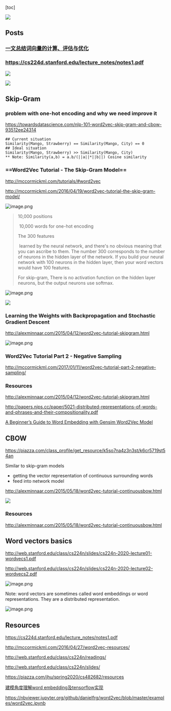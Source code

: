 [toc]















![](https://miro.medium.com/max/1400/1*cuOmGT7NevP9oJFJfVpRKA.png)







## Posts



### [一文总结词向量的计算、评估与优化](https://mp.weixin.qq.com/s/RrR-iAdlnuSnRai1cwcw3A)





### https://cs224d.stanford.edu/lecture_notes/notes1.pdf

![](https://i.loli.net/2020/05/28/uwtc7UfM6KHrB1O.png)





![](https://i.loli.net/2020/05/28/1HPcuOv9oreLJIm.png)





## Skip-Gram







### problem with one-hot encoding and why we need improve it

https://towardsdatascience.com/nlp-101-word2vec-skip-gram-and-cbow-93512ee24314

```
## Current situation 
Similarity(Mango, Strawberry) == Similarity(Mango, City) == 0
## Ideal situation
Similarity(Mango, Strawberry) >> Similarity(Mango, City)
** Note: Similarity(a,b) = a.b/(||a||*||b||) Cosine similarity
```



### ==Word2Vec Tutorial - The Skip-Gram Model==

http://mccormickml.com/tutorials/#word2vec

http://mccormickml.com/2016/04/19/word2vec-tutorial-the-skip-gram-model/



![image.png](https://i.loli.net/2020/05/16/tNiwuYpVo7PbI6W.png)

> 10,000 positions
>
> ​	10,000 words for one-hot encoding
>
> The 300 features 
>
> ​	learned by the neural network, and there's no obvious meaning that you can ascribe to them. The number 300 corresponds to the number of neurons in the hidden layer of the network. If you build your neural network with 100 neurons in the hidden layer, then your word vectors would have 100 features.
>
> For skip-gram, There is no activation function on the hidden layer neurons, but the output neurons use softmax.





![image.png](https://i.loli.net/2020/05/16/sohj5PLkzUG1Axw.png)





![](http://mccormickml.com/assets/word2vec/output_weights_function.png)





### Learning the Weights with Backpropagation and Stochastic Gradient Descent

http://alexminnaar.com/2015/04/12/word2vec-tutorial-skipgram.html



![image.png](https://i.loli.net/2020/05/16/MniDhJ6tgSjOcNm.png)



### Word2Vec Tutorial Part 2 - Negative Sampling



http://mccormickml.com/2017/01/11/word2vec-tutorial-part-2-negative-sampling/





### Resources

http://alexminnaar.com/2015/04/12/word2vec-tutorial-skipgram.html



http://papers.nips.cc/paper/5021-distributed-representations-of-words-and-phrases-and-their-compositionality.pdf



[A Beginner’s Guide to Word Embedding with Gensim Word2Vec Model](https://towardsdatascience.com/a-beginners-guide-to-word-embedding-with-gensim-word2vec-model-5970fa56cc92#9731)



## CBOW

https://piazza.com/class_profile/get_resource/k5so7na4z3n3st/k6cr5719st54an



Similar to skip-gram models

* getting the vector representation of continuous surrounding words
* feed into network model



http://alexminnaar.com/2015/05/18/word2vec-tutorial-continuousbow.html

![](http://alexminnaar.com/assets/cbow.png)

### Resources



http://alexminnaar.com/2015/05/18/word2vec-tutorial-continuousbow.html





## Word vectors basics



http://web.stanford.edu/class/cs224n/slides/cs224n-2020-lecture01-wordvecs1.pdf

http://web.stanford.edu/class/cs224n/slides/cs224n-2020-lecture02-wordvecs2.pdf



![image.png](https://i.loli.net/2020/05/16/GFTWUtQbVSawjsA.png)



Note: word vectors are sometimes called word embeddings or word representations. They are a distributed representation.





![image.png](https://i.loli.net/2020/05/16/PkECfHwtjuJsIcK.png)







## Resources

https://cs224d.stanford.edu/lecture_notes/notes1.pdf



http://mccormickml.com/2016/04/27/word2vec-resources/









http://web.stanford.edu/class/cs224n/readings/

http://web.stanford.edu/class/cs224n/slides/







https://piazza.com/jhu/spring2020/cs482682/resources

[建模角度理解word embedding及tensorflow实现](https://www.jianshu.com/p/d44ce1e3ec2f)

https://nbviewer.jupyter.org/github/danielfrg/word2vec/blob/master/examples/word2vec.ipynb